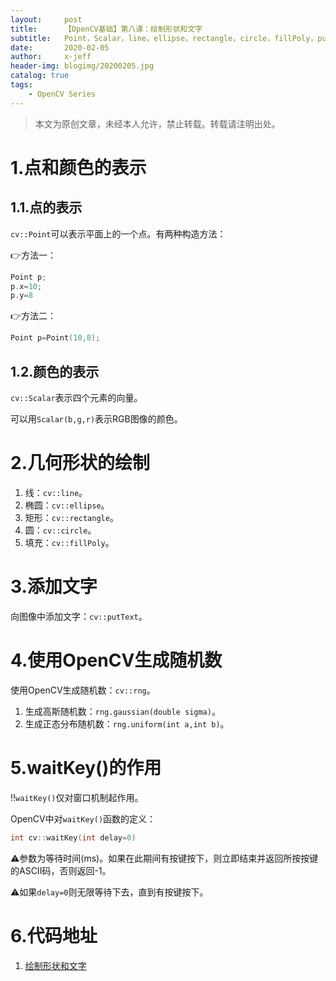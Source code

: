 ```yaml
---
layout:     post
title:      【OpenCV基础】第八课：绘制形状和文字
subtitle:   Point，Scalar，line，ellipse，rectangle，circle，fillPoly，putText，rng，waitKey
date:       2020-02-05
author:     x-jeff
header-img: blogimg/20200205.jpg
catalog: true
tags:
    - OpenCV Series
---
```

>本文为原创文章，未经本人允许，禁止转载。转载请注明出处。

# 1.点和颜色的表示

## 1.1.点的表示

`cv::Point`可以表示平面上的一个点。有两种构造方法：

👉方法一：

```c++
Point p;
p.x=10;
p.y=8
```

👉方法二：

```c++
Point p=Point(10,8);
```

## 1.2.颜色的表示

`cv::Scalar`表示四个元素的向量。

可以用`Scalar(b,g,r)`表示RGB图像的颜色。

# 2.几何形状的绘制

1. 线：`cv::line`。
2. 椭圆：`cv::ellipse`。
3. 矩形：`cv::rectangle`。
4. 圆：`cv::circle`。
5. 填充：`cv::fillPoly`。

# 3.添加文字

向图像中添加文字：`cv::putText`。

# 4.使用OpenCV生成随机数

使用OpenCV生成随机数：`cv::rng`。

1. 生成高斯随机数：`rng.gaussian(double sigma)`。
2. 生成正态分布随机数：`rng.uniform(int a,int b)`。

# 5.waitKey()的作用

‼️`waitKey()`仅对窗口机制起作用。

OpenCV中对`waitKey()`函数的定义：

```c++
int cv::waitKey(int delay=0)
```

⚠️参数为等待时间(ms)。如果在此期间有按键按下，则立即结束并返回所按按键的ASCII码，否则返回-1。

⚠️如果`delay=0`则无限等待下去，直到有按键按下。

# 6.代码地址

1. [绘制形状和文字](https://github.com/x-jeff/OpenCV_Code_Demo/tree/master/Demo8)
